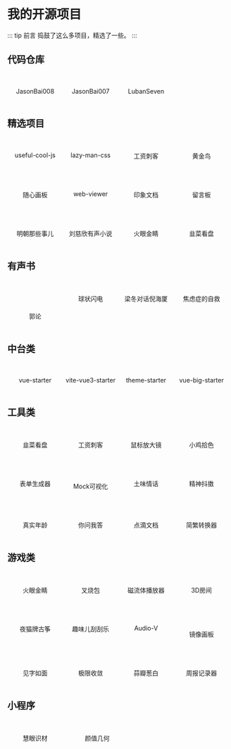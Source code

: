 # 我的开源项目

::: tip 前言
捣鼓了这么多项目，精选了一些。
:::

## 代码仓库

<div class="row" style="justify-content: flex-start">
  <a class="itemWrap" target="_blank" href="https://github.com/JasonBai008">
    <img :src="$withBase('/projects/github.png')">
    <h4>JasonBai008</h4>
  </a>
  <a class="itemWrap" target="_blank" href="https://github.com/JasonBai007">
    <img :src="$withBase('/projects/github.png')">
    <h4>JasonBai007</h4>
  </a>
  <a class="itemWrap" target="_blank" href="https://gitee.com/lubanseven">
    <img :src="$withBase('/projects/gitee.png')">
    <h4>LubanSeven</h4>
  </a>  
</div>

## 精选项目

<div class="row">    
  <!-- <a class="itemWrap" target="_blank" href="https://jasonbai008.github.io/useful-cool-js/"> -->
  <a class="itemWrap" target="_blank" href="https://unpkg.com/useful-cool-js@latest/index.html">
    <img :src="$withBase('/projects/cool.png')">
    <h4>useful-cool-js</h4>
  </a>  
  <!-- <a class="itemWrap" target="_blank" href="https://jasonbai008.github.io/lazy-man-css/"> -->
  <a class="itemWrap" target="_blank" href="https://unpkg.com/lazy-man-css@latest/index.html">
    <img :src="$withBase('/projects/lazy.png')">
    <h4>lazy-man-css</h4>
  </a>  
  <!-- <a class="itemWrap" target="_blank" href="https://jasonbai008.github.io/salary"> -->
  <a class="itemWrap" target="_blank" href="https://bai-salary.netlify.app/">
    <img :src="$withBase('/projects/tools6.png')">
    <h4>工资刺客</h4>
  </a>  
  <!-- <a class="itemWrap" target="_blank" href="https://jasonbai008.github.io/ming/"> -->
  <a class="itemWrap" target="_blank" href="https://bai-birds.netlify.app/">
    <img :src="$withBase('/projects/bird.png')">
    <h4>黄金鸟</h4>
  </a>  
</div>

<div class="row">
  <!-- <a class="itemWrap" target="_blank" href="https://jasonbai008.github.io/drawer/"> -->
  <a class="itemWrap" target="_blank" href="https://bai-drawer.netlify.app/">
    <img :src="$withBase('/projects/tools15.png')">
    <h4>随心画板</h4>
  </a> 
  <!-- <a class="itemWrap" target="_blank" href="https://jasonbai008.github.io/vue-preview"> -->
  <a class="itemWrap" target="_blank" href="https://bai-preview.netlify.app/">
    <img :src="$withBase('/projects/preview.png')">
    <h4>web-viewer</h4>
  </a>  
  <!-- <a class="itemWrap" target="_blank" href="https://jasonbai008.github.io/mark-me"> -->
  <a class="itemWrap" target="_blank" href="https://bai-mark.netlify.app/">
    <img :src="$withBase('/projects/tools13.png')">
    <h4>印象文档</h4>
  </a>
  <a class="itemWrap" target="_blank" href="https://bai-message.netlify.app/">
    <img :src="$withBase('/projects/latest4.png')">
    <h4>留言板</h4>
  </a>      
</div>

<div class="row"> 
  <!-- <a class="itemWrap" target="_blank" href="https://jasonbai008.github.io/ming/"> -->
  <a class="itemWrap" target="_blank" href="https://bai-ming.netlify.app/">
    <img :src="$withBase('/projects/book6.png')">
    <h4>明朝那些事儿</h4>
  </a>
  <a class="itemWrap" target="_blank" href="https://bai-book.netlify.app/">
    <img :src="$withBase('/projects/book1.png')">
    <h4>刘慈欣有声小说</h4>
  </a>
  <!-- <a class="itemWrap" target="_blank" href="https://jasonbai008.github.io/eyesight"> -->
  <a class="itemWrap" target="_blank" href="https://bai-eyesight.netlify.app/">
    <img :src="$withBase('/projects/game1.png')">
    <h4>火眼金睛</h4>
  </a>  
  <!-- <a class="itemWrap" target="_blank" href="https://jasonbai008.github.io/chives"> -->
  <a class="itemWrap" target="_blank" href="https://bai-chives.netlify.app/">
    <img :src="$withBase('/projects/tools5.png')">
    <h4>韭菜看盘</h4>
  </a>  
</div>

## 有声书

<div class="row">
  <a class="itemWrap" target="_blank" href="https://jasonbai008.github.io/guolun/">
    <img :src="$withBase('/projects/guolun.png')" style="width: auto;height: 40px;">
    <h4>郭论</h4>
  </a>
  <a class="itemWrap" target="_blank" href="https://jasonbai008.github.io/lightning/">
    <img :src="$withBase('/projects/book5.png')">
    <h4>球状闪电</h4>
  </a>
  <a class="itemWrap" target="_blank" href="https://nihaixia.netlify.app/">
    <img :src="$withBase('/projects/latest1.png')">
    <h4>梁冬对话倪海厦</h4>
  </a>
  <a class="itemWrap" target="_blank" href="https://jasonbai008.github.io/selfhelp/">
    <img :src="$withBase('/projects/book2.png')">
    <h4>焦虑症的自救</h4>
  </a>         
</div>

## 中台类

<div class="row">
  <a class="itemWrap" target="_blank" href="https://bai-vue-starter.netlify.app/">
    <img :src="$withBase('/projects/template1.png')">
    <h4>vue-starter</h4>
  </a>
  <a class="itemWrap" target="_blank" href="https://vite-vue3-starter.netlify.app/">
    <img :src="$withBase('/projects/template2.png')">
    <h4>vite-vue3-starter</h4>
  </a>
  <a class="itemWrap" target="_blank" href="https://jasonbai007.github.io/theme-starter/">
    <img :src="$withBase('/projects/template3.png')">
    <h4>theme-starter</h4>
  </a>
  <a class="itemWrap" target="_blank" href="https://gitee.com/lubanseven/vue-big-starter">
    <img :src="$withBase('/projects/template4.png')">
    <h4>vue-big-starter</h4>
  </a>
</div>

## 工具类

<div class="row">  
  <!-- <a class="itemWrap" target="_blank" href="https://jasonbai008.github.io/chives"> -->
  <a class="itemWrap" target="_blank" href="https://bai-chives.netlify.app/">
    <img :src="$withBase('/projects/tools5.png')">
    <h4>韭菜看盘</h4>
  </a>
  <!-- <a class="itemWrap" target="_blank" href="https://jasonbai008.github.io/salary"> -->
  <a class="itemWrap" target="_blank" href="https://bai-salary.netlify.app/">
    <img :src="$withBase('/projects/tools6.png')">
    <h4>工资刺客</h4>
  </a>
  <a class="itemWrap" target="_blank" href="https://jasonbai008.github.io/microscope">
    <img :src="$withBase('/projects/tools4.png')">
    <h4>鼠标放大镜</h4>
  </a>
  <a class="itemWrap" target="_blank" href="https://jasonbai008.github.io/eye-dropper">
    <img :src="$withBase('/projects/tools16.png')">
    <h4>小鸡拾色</h4>
  </a>
</div>

<div class="row"> 
  <a class="itemWrap" target="_blank" href="https://jasonbai007.github.io/lego">
    <img :src="$withBase('/projects/tools9.png')">
    <h4>表单生成器</h4>
  </a>
  <a class="itemWrap" target="_blank" href="https://jasonbai007.github.io/json-preview">
    <img :src="$withBase('/projects/tools10.png')" style="margin-top: 16px;">
    <h4>Mock可视化</h4>
  </a>  
  <a class="itemWrap" target="_blank" href="https://jasonbai008.github.io/sweet">
    <img :src="$withBase('/projects/tools7.png')">
    <h4>土味情话</h4>
  </a>
  <!-- <a class="itemWrap" target="_blank" href="https://jasonbai008.github.io/douyin"> -->
  <a class="itemWrap" target="_blank" href="https://bai-douyin.netlify.app/">
    <img :src="$withBase('/projects/tools8.png')">
    <h4>精神抖擞</h4>
  </a>
</div>

<div class="row" style="justify-content: flex-start">   
  <a class="itemWrap" target="_blank" href="https://jasonbai008.github.io/age/">
    <img :src="$withBase('/projects/tools12.png')">
    <h4>真实年龄</h4>
  </a>
  <a class="itemWrap" target="_blank" href="https://gitee.com/lubanseven/ai-pc">
    <img :src="$withBase('/projects/tools3.png')">
    <h4>你问我答</h4>
  </a>
  <a class="itemWrap" target="_blank" href="https://bai-doc.netlify.app/">
    <img :src="$withBase('/projects/book3.png')">
    <h4>点滴文档</h4>
  </a>
  <a class="itemWrap" target="_blank" href="https://jasonbai008.github.io/converter/">
    <img :src="$withBase('/projects/tools2.png')">
    <h4>简繁转换器</h4>
  </a>
</div>

## 游戏类

<div class="row">
  <!-- <a class="itemWrap" target="_blank" href="https://jasonbai008.github.io/eyesight"> -->
  <a class="itemWrap" target="_blank" href="https://bai-eyesight.netlify.app/">
    <img :src="$withBase('/projects/game1.png')">
    <h4>火眼金睛</h4>
  </a>
  <a class="itemWrap" target="_blank" href="https://jasonbai008.github.io/xball">
    <img :src="$withBase('/projects/game2.png')">
    <h4>叉烧包</h4>
  </a>
  <a class="itemWrap" target="_blank" href="https://gitee.com/lubanseven/fluid">
    <img :src="$withBase('/projects/game3.png')">
    <h4>磁流体播放器</h4>
  </a>
  <a class="itemWrap" target="_blank" href="https://gitee.com/lubanseven/room">
    <img :src="$withBase('/projects/game4.png')">
    <h4>3D房间</h4>
  </a>
</div>
<div class="row">
  <a class="itemWrap" target="_blank" href="https://jasonbai008.github.io/zither">
    <img :src="$withBase('/projects/game5.png')">
    <h4>夜猫牌古筝</h4>
  </a>
  <a class="itemWrap" target="_blank" href="https://gitee.com/lubanseven/lottery">
    <img :src="$withBase('/projects/game6.png')">
    <h4>趣味儿刮刮乐</h4>
  </a>
  <a class="itemWrap" target="_blank" href="https://jasonbai008.github.io/audio-v/">
    <img :src="$withBase('/projects/game13.png')">
    <h4>Audio-V</h4>
  </a> 
  <a class="itemWrap" target="_blank" href="https://jasonbai008.github.io/mirror">
    <img :src="$withBase('/projects/game8.png')" style="margin-top: 22px;">
    <h4>镜像画板</h4>
  </a>  
</div>
<div class="row">
  <a class="itemWrap jianzi" target="_blank" href="https://jasonbai008.github.io/writing/">
    <img :src="$withBase('/projects/game9.png')">
    <h4>见字如面</h4>
  </a>
  <a class="itemWrap" target="_blank" href="https://gitee.com/lubanseven/random/">
    <img :src="$withBase('/projects/game10.png')">
    <h4>极限收敛</h4>
  </a>
  <a class="itemWrap jianzi" target="_blank" href="https://gitee.com/lubanseven/suanban/">
    <img :src="$withBase('/projects/game11.png')">
    <h4>蒜瓣葱白</h4>
  </a>
  <a class="itemWrap" target="_blank" href="https://jasonbai007.github.io/vue-have-done/">
    <img :src="$withBase('/projects/game12.png')">
    <h4>周报记录器</h4>
  </a>
</div>

## 小程序

<div class="row mini" style="justify-content: flex-start">
  <a class="itemWrap" target="_blank">
    <img :src="$withBase('/tech/mp1.jpg')" style="width:125px">
    <h4>慧眼识材</h4>
  </a>  
  <a class="itemWrap" target="_blank">
    <img :src="$withBase('/tech/mp3.jpg')" style="width:125px">
    <h4>颜值几何</h4>
  </a>    
</div>

<style scoped>
.row {
  display: flex;
  justify-content: space-between;
  text-align: center;
  margin-top: 20px;
}

.itemWrap {
  text-decoration: none;
  width: 25%;
  opacity: 1;
  display: block;
}

.itemWrap:hover {
  cursor: pointer;
}

img {
  display: block;
  width:40px;
  margin: 10px auto;
}

.itemWrap h4 {
  font-weight: normal;
}

.mini .itemWrap { 
  margin-right: 15px;
}

@media screen and (max-width: 600px) {
  .itemWrap {
    width: 25%;
  }
  .itemWrap h4 {
    font-size: 12px;
  }    
}
</style>
